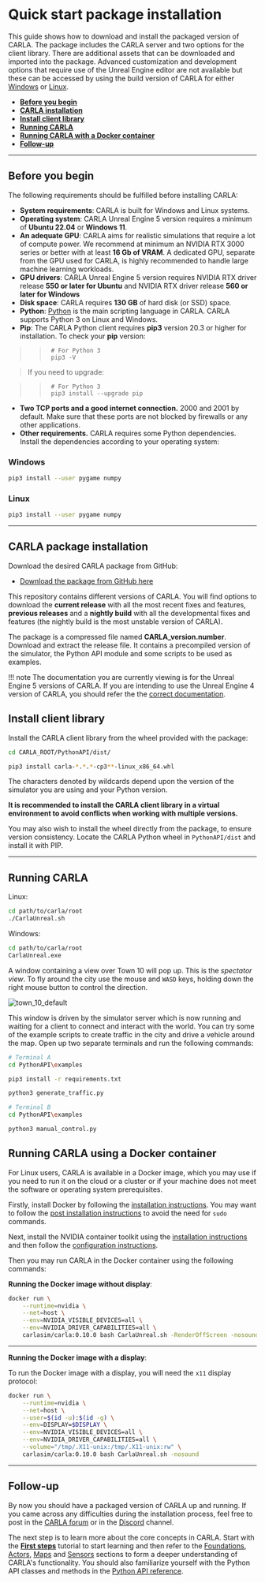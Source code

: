 # Quick start package installation

This guide shows how to download and install the packaged version of CARLA. The package includes the CARLA server and two options for the client library. There are additional assets that can be downloaded and imported into the package. Advanced customization and development options that require use of the Unreal Engine editor are not available but these can be accessed by using the build version of CARLA for either [Windows](build_windows_ue5.md) or [Linux](build_linux_ue5.md).

* __[Before you begin](#before-you-begin)__  
* __[CARLA installation](#carla-installation)__  
* __[Install client library](#install-client-library)__
* __[Running CARLA](#running-carla)__    
* __[Running CARLA with a Docker container](#running-carla-using-a-docker-container)__   
* __[Follow-up](#follow-up)__ 
---
## Before you begin

The following requirements should be fulfilled before installing CARLA:

* __System requirements__: CARLA is built for Windows and Linux systems.
* __Operating system__: CARLA Unreal Engine 5 version requires a minimum of **Ubuntu 22.04** or **Windows 11**.
* __An adequate GPU__: CARLA aims for realistic simulations that require a lot of compute power. We recommend at minimum an NVIDIA RTX 3000 series or better with at least **16 Gb of VRAM**. A dedicated GPU, separate from the GPU used for CARLA, is highly recommended to handle large machine learning workloads. 
* __GPU drivers__: CARLA Unreal Engine 5 version requires NVIDIA RTX driver release **550 or later for Ubuntu** and NVIDIA RTX driver release **560 or later for Windows**
* __Disk space__: CARLA requires **130 GB** of hard disk (or SSD) space.
* __Python__: [Python]((https://www.python.org/downloads/)) is the main scripting language in CARLA. CARLA supports Python 3 on Linux and Windows.
* __Pip__: The CARLA Python client requires __pip3__ version 20.3 or higher for installation. To check your __pip__ version:

>>      # For Python 3
>>      pip3 -V

>If you need to upgrade:

>>      # For Python 3
>>      pip3 install --upgrade pip

* __Two TCP ports and a good internet connection.__ 2000 and 2001 by default. Make sure that these ports are not blocked by firewalls or any other applications. 
* __Other requirements.__  CARLA requires some Python dependencies. Install the dependencies according to your operating system:

### Windows

```sh
pip3 install --user pygame numpy
```

### Linux

```sh
pip3 install --user pygame numpy
```

---
## CARLA package installation

Download the desired CARLA package from GitHub:

- [Download the package from GitHub here](https://github.com/carla-simulator/carla/releases/tag/0.10.0)

This repository contains different versions of CARLA. You will find options to download the __current release__ with all the most recent fixes and features, __previous releases__ and a __nightly build__ with all the developmental fixes and features (the nightly build is the most unstable version of CARLA).

The package is a compressed file named __CARLA_version.number__. Download and extract the release file. It contains a precompiled version of the simulator, the Python API module and some scripts to be used as examples. 

!!! note
    The documentation you are currently viewing is for the Unreal Engine 5 versions of CARLA. If you are intending to use the Unreal Engine 4 version of CARLA, you should refer the the [correct documentation](https://carla.readthedocs.io/en/latest/).

## Install client library

Install the CARLA client library from the wheel provided with the package:

```sh
cd CARLA_ROOT/PythonAPI/dist/

pip3 install carla-*.*.*-cp3**-linux_x86_64.whl
```

The characters denoted by wildcards depend upon the version of the simulator you are using and your Python version.

__It is recommended to install the CARLA client library in a virtual environment to avoid conflicts when working with multiple versions.__

You may also wish to install the wheel directly from the package, to ensure version consistency. Locate the CARLA Python wheel in `PythonAPI/dist` and install it with PIP.

---
## Running CARLA

Linux:

```sh
cd path/to/carla/root
./CarlaUnreal.sh
```
 
Windows:

```sh
cd path/to/carla/root
CarlaUnreal.exe
```

A window containing a view over Town 10 will pop up. This is the _spectator view_. To fly around the city use the mouse and `WASD` keys, holding down the right mouse button to control the direction. 

![town_10_default](../img/catalogue/maps/town10/town10default.png)

This window is driven by the simulator server which is now running and waiting for a client to connect and interact with the world. You can try some of the example scripts to create traffic in the city and drive a vehicle around the map. Open up two separate terminals and run the following commands:

```sh
# Terminal A 
cd PythonAPI\examples

pip3 install -r requirements.txt

python3 generate_traffic.py  

# Terminal B
cd PythonAPI\examples

python3 manual_control.py 
```

## Running CARLA using a Docker container

For Linux users, CARLA is available in a Docker image, which you may use if you need to run it on the cloud or a cluster or if your machine does not meet the software or operating system prerequisites. 

Firstly, install Docker by following the [installation instructions](https://docs.docker.com/engine/install/ubuntu/). You may want to follow the [post installation instructions](https://docs.docker.com/engine/install/linux-postinstall/) to avoid the need for `sudo` commands. 

Next, install the NVIDIA container toolkit using the [installation instructions](https://docs.nvidia.com/datacenter/cloud-native/container-toolkit/latest/install-guide.html#installing-with-apt) and then follow the [configuration instructions](https://docs.nvidia.com/datacenter/cloud-native/container-toolkit/latest/install-guide.html#configuring-docker).

Then you may run CARLA in the Docker container using the following commands:

**Running the Docker image without display**:

```sh
docker run \
    --runtime=nvidia \
    --net=host \
    --env=NVIDIA_VISIBLE_DEVICES=all \
    --env=NVIDIA_DRIVER_CAPABILITIES=all \
    carlasim/carla:0.10.0 bash CarlaUnreal.sh -RenderOffScreen -nosound
```

---

**Running the Docker image with a display**:

To run the Docker image with a display, you will need the `x11` display protocol:

```sh
docker run \
    --runtime=nvidia \
    --net=host \
    --user=$(id -u):$(id -g) \
    --env=DISPLAY=$DISPLAY \
    --env=NVIDIA_VISIBLE_DEVICES=all \
    --env=NVIDIA_DRIVER_CAPABILITIES=all \
    --volume="/tmp/.X11-unix:/tmp/.X11-unix:rw" \
    carlasim/carla:0.10.0 bash CarlaUnreal.sh -nosound
```

---

## Follow-up

By now you should have a packaged version of CARLA up and running. If you came across any difficulties during the installation process, feel free to post in the [CARLA forum](https://github.com/carla-simulator/carla/discussions/) or in the [Discord](https://discord.gg/8kqACuC) channel.

The next step is to learn more about the core concepts in CARLA. Start with the [__First steps__](tuto_first_steps.md) tutorial to start learning and then refer to the [Foundations](foundations.md), [Actors](core_actors.md), [Maps](core_map.md) and [Sensors](core_sensors.md) sections to form a deeper understanding of CARLA's functionality. You should also familiarize yourself with the Python API classes and methods in the [Python API reference](python_api.md).
